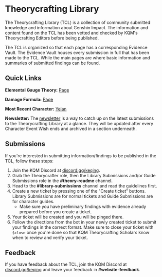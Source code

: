 # Theorycrafting Library

The Theorycrafting Library (TCL) is a collection of community submitted knowledge and information about Genshin Impact. The information and content found on the TCL has been vetted and checked by KQM's Theorycrafting Editors before being published.

The TCL is organized so that each page has a corresponding Evidence Vault. The Evidence Vault houses every submission in full that has been made to the TCL. While the main pages are where basic information and summaries of submitted findings can be found.

## Quick Links

**Elemental Gauge Theory:** [Page](https://library.keqingmains.com/combat-mechanics/elemental-effects/elemental-gauge-theory)

**Damage Formula:** [Page](https://library.keqingmains.com/combat-mechanics/damage/damage-formula)

**Most Recent Character:** [Yelan](https://library.keqingmains.com/characters/hydro/yelan)

**Newsletter:** The [newsletter](https://library.keqingmains.com/newsletter/patch-2.4) is a way to catch up on the latest submissions to the Theorycrafting Library at a glance. They will be updated after every Character Event Wish ends and archived in a section underneath.

## Submissions

If you're interested in submitting information/findings to be published in the TCL, follow these steps:

1. Join the KQM Discord at [discord.gg/keqing](https://discord.com/invite/keqing).  
2. Grab the Theorycrafter role, then the Library Submissions and/or Guide Submissions role in the **#theory-readme** channel.  
3. Head to the **#library-submissions** channel and read the guidelines first.
4. Create a new ticket by pressing one of the "Create ticket" buttons. Library Submissions are for normal tickets and Guide Submissions are for character guides.  
   * Make sure you have preliminary findings with evidence already prepared before you create a ticket.  
5. Your ticket will be created and you will be pinged there.  
6. Follow the directions from the bot in your newly created ticket to submit your findings in the correct format. Make sure to close your ticket with `$close` once you're done so that KQM Theorycrafting Scholars know when to review and verify your ticket.  

## Feedback

If you have feedback about the TCL, join the KQM Discord at [discord.gg/keqing](https://discord.com/invite/keqing) and leave your feedback in **#website-feedback**.
